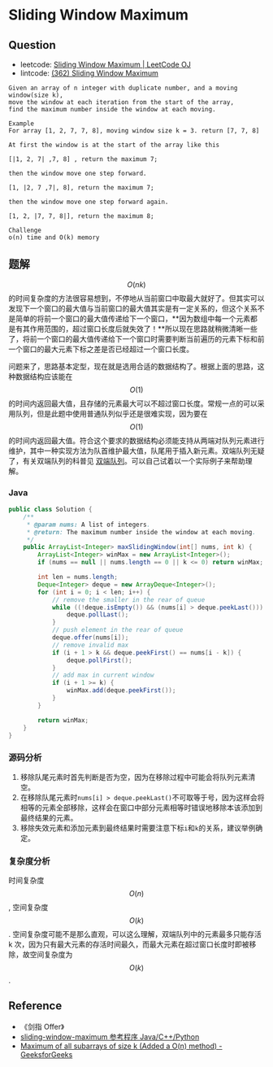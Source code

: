# Sliding Window Maximum

## Question

- leetcode: [Sliding Window Maximum | LeetCode OJ](https://leetcode.com/problems/sliding-window-maximum/)
- lintcode: [(362) Sliding Window Maximum](http://www.lintcode.com/en/problem/sliding-window-maximum/)

```
Given an array of n integer with duplicate number, and a moving window(size k),
move the window at each iteration from the start of the array,
find the maximum number inside the window at each moving.

Example
For array [1, 2, 7, 7, 8], moving window size k = 3. return [7, 7, 8]

At first the window is at the start of the array like this

[|1, 2, 7| ,7, 8] , return the maximum 7;

then the window move one step forward.

[1, |2, 7 ,7|, 8], return the maximum 7;

then the window move one step forward again.

[1, 2, |7, 7, 8|], return the maximum 8;

Challenge
o(n) time and O(k) memory
```

## 题解

$$O(nk)$$ 的时间复杂度的方法很容易想到，不停地从当前窗口中取最大就好了。但其实可以发现下一个窗口的最大值与当前窗口的最大值其实是有一定关系的，但这个关系不是简单的将前一个窗口的最大值传递给下一个窗口，**因为数组中每一个元素都是有其作用范围的，超过窗口长度后就失效了！**所以现在思路就稍微清晰一些了，将前一个窗口的最大值传递给下一个窗口时需要判断当前遍历的元素下标和前一个窗口的最大元素下标之差是否已经超过一个窗口长度。

问题来了，思路基本定型，现在就是选用合适的数据结构了。根据上面的思路，这种数据结构应该能在 $$O(1)$$ 的时间内返回最大值，且存储的元素最大可以不超过窗口长度。常规一点的可以采用队列，但是此题中使用普通队列似乎还是很难实现，因为要在 $$O(1)$$ 的时间内返回最大值。符合这个要求的数据结构必须能支持从两端对队列元素进行维护，其中一种实现方法为队首维护最大值，队尾用于插入新元素。双端队列无疑了，有关双端队列的科普见 [双端队列](https://zh.wikipedia.org/wiki/%E5%8F%8C%E7%AB%AF%E9%98%9F%E5%88%97)。可以自己试着以一个实际例子来帮助理解。

### Java

```java
public class Solution {
    /**
     * @param nums: A list of integers.
     * @return: The maximum number inside the window at each moving.
     */
    public ArrayList<Integer> maxSlidingWindow(int[] nums, int k) {
        ArrayList<Integer> winMax = new ArrayList<Integer>();
        if (nums == null || nums.length == 0 || k <= 0) return winMax;

        int len = nums.length;
        Deque<Integer> deque = new ArrayDeque<Integer>();
        for (int i = 0; i < len; i++) {
            // remove the smaller in the rear of queue
            while ((!deque.isEmpty()) && (nums[i] > deque.peekLast())) {
                deque.pollLast();
            }
            // push element in the rear of queue
            deque.offer(nums[i]);
            // remove invalid max
            if (i + 1 > k && deque.peekFirst() == nums[i - k]) {
                deque.pollFirst();
            }
            // add max in current window
            if (i + 1 >= k) {
                winMax.add(deque.peekFirst());
            }
        }

        return winMax;
    }
}
```

### 源码分析

1. 移除队尾元素时首先判断是否为空，因为在移除过程中可能会将队列元素清空。
2. 在移除队尾元素时`nums[i] > deque.peekLast()`不可取等于号，因为这样会将相等的元素全部移除，这样会在窗口中部分元素相等时错误地移除本该添加到最终结果的元素。
3. 移除失效元素和添加元素到最终结果时需要注意下标`i`和`k`的关系，建议举例确定。

### 复杂度分析

时间复杂度 $$O(n)$$, 空间复杂度 $$O(k)$$. 空间复杂度可能不是那么直观，可以这么理解，双端队列中的元素最多只能存活 k 次，因为只有最大元素的存活时间最久，而最大元素在超过窗口长度时即被移除，故空间复杂度为 $$O(k)$$.

## Reference

- 《剑指 Offer》
- [sliding-window-maximum 参考程序 Java/C++/Python](http://www.jiuzhang.com/solutions/sliding-window-maximum/)
- [Maximum of all subarrays of size k (Added a O(n) method) - GeeksforGeeks](http://www.geeksforgeeks.org/maximum-of-all-subarrays-of-size-k/)
